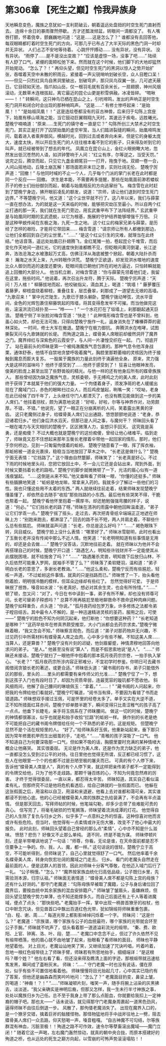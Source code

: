 # 第306章 【死生之巅】怜我异族身
天地瞬息变色，魔族之息犹如一支利箭破云，朝着遥远处盘扭的时空生死门直射而去。
连绵十余日的暴雨骤然停歇。
方才还瓢泼倾盆，转眼间一滴都没了。
有人嘴唇打颤，怀着侥幸，颤巍巍地问道：“这是……这是怎么了？”
谁都没有去回答他，每双眼睛都盯着时空生死门的方向，可那几乎已布占了大半天际的黑色门洞一时却并无异状。
人们忐忑不安地等待着。
心跳怦怦搏动……
没有异状，没有异状。
没有异状。
“雨停了……是不是没出变故？”
“应该是虚惊一场，没事了吧……”
陆续有人舒了口气，紧绷的面颊松弛下来。然而就在这个时候，他们脚下的大地却猛然开始晃动。
“怎么了？！”
再仰头望，但见时空生死门的黑洞以惊人之势开始扩张，吞噬着天空中未散的积雨云，紧接着一声尖锐哨响划破长空，众人目瞪口呆！——但见一只烈红凤鸟自黑洞里破出，划破穹庐，那只凤鸟双翼一张，几可遮天蔽日。它目硕如天池，指爪如山岳，仅一根羽毛就有百余米长，一扇翅膀，神州风烟滚动，无数草木连根拔起，离它最近的昆仑山更是积雪俱融，冰凌皆碎。
“啁啾——！！”
转瞬间，这只神鸟已栖在昆山之上，引吭啼鸣，发出的声响正是时空生死门洞开和闭合时会出现的那种哨鸣声。
“这是……”
有修士惨呼起来：“是始凰！！”
“是始祖凤凰！！”
这是连绘卷都没有的亘古神兽，后来归于勾陈上宫座下，始凰有移山填海之能，当它鼓动巨翼翱翔九天时，其速迅于疾电，远胜曦光。
楚晚宁喃喃道：“原来……生死门的镇守者一直是它？”
勾陈所创三大禁术之时空生死门，其实正是打开了囚禁始凰的虚空牢笼，当人们踏进裂缝的瞬间，始凰啼鸣发问，载着进入者乘奔御风，横越时光，回到过去或者奔向未来，但是它的身躯太庞大，速度太快，所以开启生死门的人往往根本看不到它的影子，只来得及听到它的叫声，就已经被带到了想去的年代。
凤凰立在昆仑山上，金红火眼俯瞰大地，忽然发出低沉苍然的人语，如洪钟警响于人间：“红尘有序，尔等逆之，当受天罚。”
说完之后，腾空而起，只见它九盏金翅尾羽一一打开，拖曳于地。双翅一卷一合，人间山摇地动，丘陵土崩瓦解！那场面若非末日之景，实则壮阔无伦。
楚晚宁厉声道：“回撤！”
与他同时喊的不止一个人，几乎每个门派的掌门长老在此时都是同一个反应——
回撤。
求生是本能，不需要再多提醒，那些在始凰面前渺若蝼蚁芥子的修士们纷纷御剑而起，朝着与始凰相反的方向逃窜纷飞。
梅含雪在此时赶到了楚晚宁身边，拂开眼前凌乱的额发，说道：“宗师，请让他们退到时空生死门边界。”
不等楚晚宁问，他又道：“这个尘世早就不行了。这八年以来，我们与薛蒙一直在想办法，为的就是这一天来临的时候，能够把灾劫压至最小。所以自两个红尘打通的那一天，我们就在生死门旁边，用玄武重甲布下了法阵结界。”
玄武重甲是与始凰同时期的玄武遗蜕，以它为根基，施展的守护结界能够增强千万倍。
只是这种甲蜕传闻在东极之海，九死一生之地。
这个红尘的梅家兄弟与薛蒙，是历经了怎样的艰险，才能将它带回来……
梅含雪道：“请宗师让所有人都撤到那边，让他们全都回到自己的尘世里。”
“……”
“是这个红尘引生的灾难，就理当在此终结。”
他话音落，遥远处始凰已扑翅腾飞，金红尾雉一拍，卷起昆仑千堆雪，而后变化作天地间一道红光，它的速度快到谁都瞧不见，但眨眼间黄河倒灌，长江逆奔，浩浩沧海之水被激起万丈高，仿佛汪洋从海底被整个掀起，朝着大陆扑杀而来！
瀚海之水天上来，九州转眼作洪荒。
楚晚宁正欲退，却发现洪水噬地的速度比众人御剑而逃的速度还要快，眨眼间竟已朝他们所在的地方逼近，只怕转瞬就能追上回撤的大部分人。
他当机立断，对梅含雪道：“你与薛蒙先领着他们走，我留在这里，拖些时间。”
他说着，再次召出升龙符，腾于天际。
楚晚宁厉声道：“天问！万人棺！”
柳藤拔地而起，他咬破指尖，滴血其上，喝道：“筑墙！”
藤萝覆压着藤萝，柳枝盘绕着柳枝，重叠往复，层峦叠翠，刹那成了一道望去无垠的高墙。
“九歌召来！”
掌中光芒陡生，九歌已于膝头躺卧。楚晚宁拨动琴弦，流水华音间，金色的光辉包裹住柳藤筑起的阵墙，将其变得愈发牢不可摧。而当他做完这些，滚滚洪流已经扑至——
“哗——！”
一个水花打在了垣墙上，刹那翻起通天巨浪。
楚晚宁侧了半张脸对梅含雪道：“快走！”
此种情形梅含雪也是不曾料到，他虽心如火焚，却也无法可施，只得向楚晚宁施作一礼，返身消失在了榛榛莽莽的密林深处。
一时间，修士大军在撤退。楚晚宁在极力御抗。
奔腾洪水在咆哮，试图撕裂天问与九歌铸就的长堤。
而殉道之路上，蝶骨美人席眼前却缓然洞开了魔界之门。魔界绯红与深紫色的云霞安宁，与人间一片凄惶交织在一起。
门，彻底开了。
站在最前头的师昧是第一个被纯澈魔族气息包裹的。那种气息令他浑身战栗，通体舒泰，他情不自禁地贪婪呼吸着魔气，胸腔里那颗萎缩的灵核因为终于接触到魔息而膨大复苏。
一股属于魔族的力量此刻终于涌遍他全身。
原来，灵力强大是这样的滋味吗？
他终于感受到了……他终于感受到了！
狂喜让他眼神发亮，俊美的脸庞上甚至出现了些野兽般的精光。与他一样的还有他身后所有的蝶骨族族人。
那些曾经因为缺乏魔族气息，灵核委顿，手无缚鸡之力的美人席，此时此刻终于获得了本就属于他们的强大力量。
一个佝偻着身子，须发净斑的老人缓缓出现在了魔域门口，赤色的眼眸扫过众人，而后鸡皮皱起，咧嘴一笑：“哎呦，老身在此已经候了四千年了，上头继任守门人都湮灭了，也没有瞧见能做到这一步的美人席们。”
他拄着拐杖，颇为满意地说道：“好啦，好啦，尔等与神界作对，功劳颇厚。不错，不错。”
他说完，望了一眼正在分崩离析的人间，笑着露出黑黄的牙齿。
这只老魔侧过身子，给蝶骨美人席们让出通路，悠悠颤颤地说道：“老身，恭迎诸君归乡。”
他们身后洪水滔天，但那已是人间之事，与魔何干？
师昧回头看了一眼在竭力与天灾相抗的楚晚宁，区区微薄人力，妄想只手回天。
这究竟是英勇，还是痴傻？
不过大概也就是楚晚宁的这份痴傻，曾经让他心绪难平。临到走了，师昧竟又忍不住想起来那年玉衡长老撑着伞带他一起回家的情形。那时，他们于奈何桥边，见到一只匍匐佝偻着的蚯蚓。
楚晚宁随意看了一眼，挥了挥衣袖，那蚯蚓被一道金光裹挟，稳稳当当地放回了草木之中。
“长老这是做什么？”
楚晚宁面无表情：“它挡路了。”
这个理由自然蹩脚，师昧笑了：“长老真是好心。不过下雨的时候地里头闷，您把它放回土中，不一会儿它还是会钻出来，爬到外面，到时候又要挡着长老的路啦。”
楚晚宁的脚步就微微顿了一下，光洁的眉心似有一道浅痕皱起。
“……这倒是从来不知。”他又垂眸看了师昧一眼，“你懂的还挺多。”
师昧有些腼腆地笑道：“蚯蚓是地龙嘛，常拿来入药的。我就多少了解过一些他们的习性。我也只懂这些用不太着的东西。”
两人就继续往前走着，结果师昧发现楚晚宁懂虽懂了，却依然会去随手“收拾”那些挡路的小东西。最后他有些哭笑不得，干脆也帮着一起。
楚晚宁看他怀里抱着一摞厚书，却还勉勉强强弯腰的样子，说道：“何必。”
“它们挡长老的路了呀。”师昧在清冽的雨露中朝他回眸温柔道，“弟子让它们学乖一点。”
楚晚宁摇了摇头，走过去，再次把青骨纸伞端端正正地遮在师昧上方：“别跑来跑去，都淋湿了。”
回去的路不长不短，两人并肩走着，不聊些什么总有些尴尬。
师昧就温声问道：“长老，你总是这么好吗？”
“……”
褐色眼珠下转，凤目威仪。
楚晚宁脸上没什么表情：“哪里好了。”
师昧冰雪聪明，此时也看出了玉衡长老并没有传闻中那么不近人情。他笑道：“长老明明知道有些事情是无用的，却还是会去做……”
楚晚宁没答话，沉默地往前走着。
就在师昧以为他并不会再搭理自己的时候，楚晚宁开口道：“路遇乞人，明知些许钱财并不一定能使其从此摆脱困境，就不给施舍了吗？”
“……”
“路遇屠杀灵兽，明知救下后放归山林，不久后依然可能重入罗网，就袖手不管了么？”
师昧落了柔软睫羽，温和道：“弟子明白长老的意思了，多谢长老教诲。”
“……”他这么柔和，楚晚宁反而有些尴尬，轻咳一声道，“不过蚯蚓这件事情。就真的只是挡路而已。”
师昧愣了一下，抬头看他侧着脸，明明很冷酷的模样，但耳朵边缘却有些红了。
忽然觉得好可爱。
于是师昧抿了抿唇，嗓音如水波：“长老真好。想必对其余生灵，也会有所怜惜。”
“……”
顿了顿，忽又问：“对了，今日在书中读到一事，弟子有所不解，却也没有师尊可问。长老可替弟子释惑吗？”
总算不用再尴尬至极地聊救命不救命这种肉麻问题。楚晚宁如释重负，点头道：“你说。”
“孤月夜药经包罗万象，许多修炼之法都令弟子瞠目结舌。其中最令人不解的，是一种迅速精进灵核的圣药，服用之后，可使——”
楚晚宁的脸色不知为何阴沉起来，他打断他：“你想要这种药？”
“长老知道是哪种？”
“这药早些年在修真界颇受推崇，大小门派都会去药宗求卖。”楚晚宁微眯着眼，“我又怎会不知。”
师昧察言观色，而后道：“弟子对那药物并无兴趣，不过见药引中所需材料有蝶骨美人席之血肉，心中多少有些不解。不知这美人席……当算人，还是算兽？”
楚晚宁没有片刻的迟疑，他剑眉颦蹙，神情肃穆地回答向他求问的弟子。
“是人。”
他甚至没有说“算人”，而是不假思索地说“是人”。
“……”
师昧还未接话，楚晚宁就扫了一眼他怀中抱着的那本孤月夜药宗宗卷，一抬手执入掌心。
“长老？”
“孤月夜药宗所涉内容正邪难分，不宜初学时参鉴。你明日可去藏书阁借阅贪狼长老的著述，或更合适。”
师昧低头道：“藏书阁的存书，弟子只能借外区的那些，里头的……里头的都需要有亲传师父的允准……”
楚晚宁怔了一下，想到这孩子入门也有段时日了，却因为资质卑弱，连最宽容的璇玑都不愿收他。
斜风细雨间，他解了自己腰间的琳琅佩玉：“拿着。”
“……！”
“藏书阁的人问起来，你把我的令牌给他们看就好。”楚晚宁叮嘱道，“阅书当有择，不要因为看错了书而走错道路。”
师昧想双手接过玉佩，可是怀里的经卷太多了。单手又实在大逆不道，正不知所措面红耳赤间，楚晚宁却单膝半跪下，瞬间变得只比青涩稚气的孩子高了一点点。他垂下长睫毛，亲手将玉佩系在了师昧腰间。
做这一切的时候，楚晚宁的神情都很寡淡，似乎也就是和抬手收拾“拦路”的蚯蚓一样。
换作别的长老是绝不可能把自己的藏书阁令牌借给任何一个不熟悉的弟子的。这是规矩。
但楚晚宁显然不是个活在规矩里的人。
“好了。”给师昧系好玉佩，他重新站起来，垂下那只因为常年修葺机甲而生出细茧的手，“走吧。”
“……”青稚的孩子深吸了一口气。
他不知道自己为何要深吸那一口气，但如果不吸的话，胸臆里霎时充满的某种情绪大概会让他痛哭。
其实很委屈。
无论是作为美人席，还是作为灵力缺乏的弟子，他一直都没怎么受到过公平的对待。往日里他也觉得无所谓，反正都已经习惯了，这些人在他眼里一个个的也都不过是丑陋至极的屠夫而已。
可真的有个人停下来，告诉他“蝶骨美人席是人”，真的有个人停下来，就这样把亲传弟子都不一定能得到的令牌交给他，只为了他不走歧路。那颗千锤百炼的心，不知为何竟忽然疼的厉害。
才终于觉得很委屈，一直以来，都忍得太辛苦。
师昧知道，其实自己看似温柔有礼，但那终究不过是他将危机看透后，给自己铸就的一张假面而已。
他躲在这张假面之后，用温和以自卫，用温和来退避，他看上去对谁都和蔼可亲，其实谁都浸不到他心底。他的心已经被蝶骨美人席的族群之仇给装满了，不会再有半点温情。
但是那天回去，写拜师帖的时候，他笔端勾勒，却多少总带了些难能可贵的真心。
信写完了，将毫毛破损的竹笔搁落，师昧望着流淌成潭的灯花。
他觉得自己的人生除了复仇与归乡之外，似乎多了一点意料之外的惊喜。这种惊喜对他而言或许有些危险。但当时，他觉得有一点柔情或许无伤大雅，改变不了他心中最大的报负。
此时此刻，师昧回头望着自己曾经的那么点“柔情”，心中亦不知是什么滋味。
愤怒？悲伤？
好像又不止那么单纯。
道不同，终是不能为谋。
师昧停顿片刻，还是半带嘲讽地说了一句话：“师尊，你看。无论是谁，在天命面前都是忍不住要争上一争的。你、我，人、魔，都一样。”
这句话说的很轻，楚晚宁立于高空，不可能听得到，但师昧说了，自己心里就觉得舒了一口气。
然后他率着千余名蝶骨美人席，转身向恢宏壮阔的魔域之门走去。
归乡。
看门的老魔头自然走在最前面的人，便是这群人的首领，因此对师昧十分客气尊敬，在他迈入域门后行了一礼。
“公子稍慢。”
“怎么？”
“魔界按家族血统化归高低品级，公子既归乡里，先需验测本源，归宗认祖。”
师昧面无表情道：“蝶骨美人席不都是勾陈上宫的母族？还有什么好测的。”
那守门老魔道：“勾陈母族早被取了魔籍，公子与身后诸位回了魔界后，要按血统中其余家族的混血安排籍户。”
师昧皱了皱眉头，虽嫌麻烦，但回头望见楚晚宁势力单薄，也不知还能撑多久。而自己后面还有上千人等着进魔域，便点了点头：“那快些吧。”
老魔抬手一挥，掌中出现一柄兽首獠牙的权杖，他口中默念咒诀，但见兽首口中飘出百道红色光带，犹如锦缎将师昧重重包裹。
“白、程、谢、周……”
每道光带上都影影绰绰闪烁着一个字。
师昧问：“这是什么？”
老魔道：“宗族谱，哪个家族与公子的血统最符，哪个家族的光带就会环至公子手腕。”
师昧就不吭声了，低头看着那一道道溢彩流光的缎带。
“秦、费、欧阳、上官、钟离、洛、叶、段、楚……”
老魔口中念念不止，但过了许久依然不见有缎带栖落，他的眉心就不由地皱了起来，抬眼看了看师昧的面目。
师昧也平静地望着他。
对上目光，老魔讪讪地笑了笑，又继续加速了咒诀吟唱，吟着吟着，忽地一根红色缎带绕上了师昧手臂，师昧若有所思地抬手，细细端详：“是这根吗？哪个姓？”
他左右看了看，但还没来得及瞧清上面的字迹，那根缎带就迅速枯焦发黑，瞬间成了齑粉灰末。
师昧：“……”
守门老魔一时也没有说话，僵在原处，似乎有些不可置信地看着他。
师昧慢慢将目光抬起几寸，心中其实已隐约有了答案，但他还是幽森森而笑吟吟地问：“怎么了？”
老魔面目豹变，鼻梁上皱，厉喝道：“神裔！？！”
“……”师昧凝顿片刻，嗤笑一声，随手将腕上沾染的灰黑拂去，淡淡道，“我父亲确实是神明后裔，但那又怎样，我一生未行半寸神族之事，处处以魔族归乡为己任。总不至于我身上带了那么点脏血，你就要给我扣上一定神裔的帽子吧。那也太——”
话未说话，就见得那守门老魔身周裹起一道黑色劲风，逼得师昧不由往后倒退一步。
风散了，那佝偻老魔消失了。
出现在魔界入口的，是一个獠牙交错，擒着巨斧的骷髅怪物。那怪物猛地将手中战斧往地上一劈，阻去蝶骨美人席们一众去路，仰天怒喝一声，嗓音粗嘎。
“自古神魔不可勾结，尔等族群混有神血，污脏至极！！殉道之路不可作效，速令尔等孽畜滚出魔域——魔门立闭！”
随着它这一声喝，左右魔门轰然惊动，就真的朝中央合拢，而原本搭建好的殉道之桥，也从远处的死生之巅方向起，以雪崩的可怖声势滚滚塌陷！！
